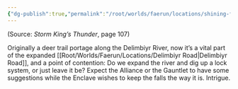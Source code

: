 ```yaml
---
{"dg-publish":true,"permalink":"/root/worlds/faerun/locations/shining-falls/"}
---
```



(Source: *Storm King’s Thunder*, page 107)

Originally a deer trail portage along the Delimbiyr River, now it’s a vital part of the expanded [[Root/Worlds/Faerun/Locations/Delimbiyr Road\|Delimbiyr Road]], and a point of contention: Do we expand the river and dig up a lock system, or just leave it be? Expect the Alliance or the Gauntlet to have some suggestions while the Enclave wishes to keep the falls the way it is. Intrigue.

